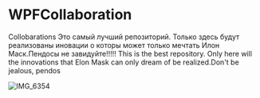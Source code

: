 # WPFCollaboration
Collobarations 
Это самый лучший репозиторий. Только здесь будут реализованы иновации о которы может только мечтать Илон Маск.Пендосы не завидуйте!!!!! 
This is the best repository. Only here will the innovations that Elon Mask can only dream of be realized.Don't be jealous, pendos



      
![IMG_6354](https://github.com/Ze1nFeeD/WPFCollaboration/assets/139458296/2c19f741-45f7-4674-bf81-8181dc0faedd)
